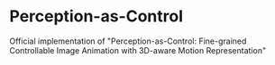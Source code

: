 # Perception-as-Control
Official implementation of "Perception-as-Control: Fine-grained Controllable Image Animation with 3D-aware Motion Representation"
